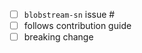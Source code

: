 - [ ] `blobstream-sn` issue #
- [ ] follows contribution guide
- [ ] breaking change

<!-- Description Below -->
